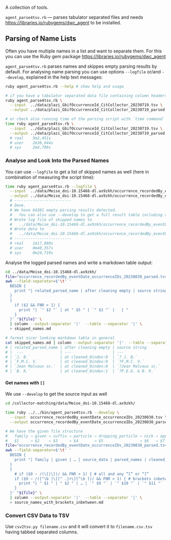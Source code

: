 A collection of tools.

`agent_parse4tsv.rb` — parses tabulator separated files and needs <https://libraries.io/rubygems/dwc_agent> to be installed.


## Parsing of Name Lists

Often you have multiple names in a list and want to separate them. For this you can use the Ruby gem package <https://libraries.io/rubygems/dwc_agent>

`agent_parse4tsv.rb` parses names and skippes empty parsing results by default. For analysing name parsing you can use options `--logfile` or/and `--develop`, explained in the help text messages:

```bash
ruby agent_parse4tsv.rb --help # show help and usage

# if you have a tabulator separated data file containing column headers and in the 1st column the name lists, then try something like:
ruby agent_parse4tsv.rb \
  --input  ../data/plazi_GbifOccurrenceId_CitCollector_20230719.tsv \
  --output ../data/plazi_GbifOccurrenceId_CitCollector_20230719_parsed.tsv

# or check also running time of the parsing script with `time command`
time ruby agent_parse4tsv.rb \
  --input  ../data/plazi_GbifOccurrenceId_CitCollector_20230719.tsv \
  --output ../data/plazi_GbifOccurrenceId_CitCollector_20230719_parsed.tsv
  # real    5m2,451s
  # user    2m38,644s
  # sys     2m4,709s
```

### Analyse and Look Into the Parsed Names

You can use `--logfile` to get a list of skipped names as well (here in combination of measuring the script time):

```bash
time ruby agent_parse4tsv.rb --logfile \
  --input  ../data/Meise_doi-10.15468-dl.ax9zkh/occurrence_recordedBy_eventDate_occurrenceIDs_20230830.tsv \
  --output ../data/Meise_doi-10.15468-dl.ax9zkh/occurrence_recordedBy_eventDate_occurrenceIDs_20230830_parsed.tsv
  # -------------------------
  # Done.
  # We have 64381 empty parsing results detected.
  #   You can also use --develop to get a full result table including the used source data of each parsed line
  # Wrote log file of skipped names to
  #   ../data/Meise_doi-10.15468-dl.ax9zkh/occurrence_recordedBy_eventDate_occurrenceIDs_20230830_parsed.tsv_dwcagent_3.0.12.0.log
  # Wrote data to
  #   ../data/Meise_doi-10.15468-dl.ax9zkh/occurrence_recordedBy_eventDate_occurrenceIDs_20230830_parsed.tsv
  # -------------------------
  # real    1m17,880s
  # user    0m40,357s
  # sys     0m24,719s
```

Analyse the logged parsed names and write a markdown table output:

```bash
cd ../data/Meise_doi-10.15468-dl.ax9zkh/
file="occurrence_recordedBy_eventDate_occurrenceIDs_20230830_parsed.tsv_dwcagent_3.0.12.0.log";
awk --field-separator=$'\t' '
  BEGIN { 
    print "| related_parsed_name | after cleaning empty | source string | comment |\n|  --- | --- | --- | --- |" 
  } 
  { 
    if ($2 && FNR > 1) { 
      print "| `" $2 "` | at " $5 " | `" $1 "` |   | " 
    } 
  }' "${file}" \
  | column --output-separator '|'  --table --separator '|' \
  > skipped_names.md

# format nicer looking markdown table in general
cat skipped_names.md | column --output-separator '|'  --table --separator '|'
# | related_parsed_name | after cleaning empty | source string         | comment |
# |  ---                | ---                  | ---                   | ---     |
# | `J. B.`             | at cleaned_0index:0  | `? J. B.`             |         | 
# | `F.M.C. V.`         | at cleaned_0index:0  | `?F.M.C. V.`          |         | 
# | `Jean Malvaux sc.`  | at cleaned_0index:0  | `?Jean Malvaux sc.`   |         | 
# | `B. K.`             | at cleaned_0index:1  | `?P.E.G. & B. K.`     |         | 
```

#### Get names with `[]`

We use `--develop` to get the source input as well

```bash
cd /collector-matching/data/Meise_doi-10.15468-dl.ax9zkh/

time ruby ../../bin/agent_parse4tsv.rb --develop \
  --input  occurrence_recordedBy_eventDate_occurrenceIDs_20230830.tsv \
  --output occurrence_recordedBy_eventDate_occurrenceIDs_20230830_parsed.tsv

# We have the given file structure 
#   family → given → suffix → particle → dropping_particle → nick → appellation → title → source_data → parsed_names → cleaned_names → …
#   $1     → $2    → $3     → $4       → $5                → $6   → $7          → $8    → $9          → $10          → $11           → …
file="occurrence_recordedBy_eventDate_occurrenceIDs_20230830_parsed.tsv";
awk --field-separator=$'\t' '
  BEGIN { 
    print "| family | given | … | source_data | parsed_names | cleaned_names |\n| --- | --- | --- | --- | --- | --- |" 
  } 
  { 
    # if ($9 ~ /(\[|\])/ && FNR > 1) { # all and any “[” or “]”
    if ($9 ~ /([^\b ]\[[^ .]+\][^\b ])/ && FNR > 1) { # brackets inbetween a name string, like `Buto[m]a`
      print "| " $1 " | " $2 " | … | `" $9 "` | `" $10 "` | `" $11 "` | " 
    } 
  }' "${file}" \
  | column --output-separator '|'  --table --separator '|' \
  > source_names_with_brackets_inbetween.md
```


### Convert CSV Data to TSV

Use `csv2tsv.py filename.csv` and it will convert it to `filename.csv.tsv` having tabbed separated columns.
